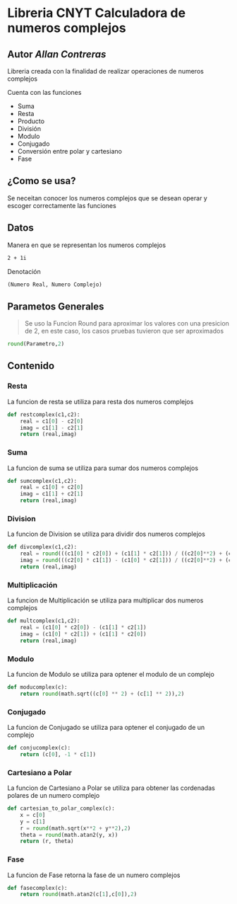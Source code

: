 # Libreria CNYT Calculadora de numeros complejos

## Autor ***Allan Contreras***

Libreria creada con la finalidad de realizar operaciones de numeros complejos 

Cuenta con las funciones

- Suma
- Resta
- Producto
- División
- Modulo
- Conjugado
- Conversión entre polar y cartesiano
- Fase

## ¿Como se usa?

Se neceitan conocer los numeros complejos que se desean operar y escoger correctamente las funciones

## Datos

Manera en que se representan los numeros complejos

``` txt
2 + 1i
```

Denotación

``` txt
(Numero Real, Numero Complejo)
```

## Parametos Generales

>Se uso la Funcion Round para aproximar los valores con una presicion de 2, en este caso, los casos pruebas tuvieron que ser aproximados

```Python
round(Parametro,2)
```

## Contenido

### Resta

La funcion de resta se utiliza para resta dos numeros complejos

``` Python
def restcomplex(c1,c2):
    real = c1[0] - c2[0]
    imag = c1[1] - c2[1]
    return (real,imag)

```


### Suma

La funcion de suma se utiliza para sumar dos numeros complejos

``` Python
def sumcomplex(c1,c2):
    real = c1[0] + c2[0]
    imag = c1[1] + c2[1]
    return (real,imag)

```


### Division

La funcion de Division se utiliza para dividir dos numeros complejos

``` Python
def divcomplex(c1,c2):
    real = round(((c1[0] * c2[0]) + (c1[1] * c2[1])) / ((c2[0]**2) + (c2[1]**2)),2)
    imag = round(((c2[0] * c1[1]) - (c1[0] * c2[1])) / ((c2[0]**2) + (c2[1]**2)),2)
    return (real,imag)
```


### Multiplicación

La funcion de Multiplicación se utiliza para multiplicar dos numeros complejos

``` Python
def multcomplex(c1,c2):
    real = (c1[0] * c2[0]) - (c1[1] * c2[1])
    imag = (c1[0] * c2[1]) + (c1[1] * c2[0])
    return (real,imag)

```


### Modulo

La funcion de Modulo se utiliza para optener el modulo de un complejo

``` Python
def moducomplex(c):
    return round(math.sqrt((c[0] ** 2) + (c[1] ** 2)),2)
```

### Conjugado

La funcion de Conjugado se utiliza para optener el conjugado de un complejo

``` Python
def conjucomplex(c):
    return (c[0], -1 * c[1])
```

### Cartesiano a Polar

La funcion de Cartesiano a Polar se utiliza para obtener las cordenadas polares de un numero complejo

``` Python
def cartesian_to_polar_complex(c):
    x = c[0]
    y = c[1]
    r = round(math.sqrt(x**2 + y**2),2)
    theta = round(math.atan2(y, x))
    return (r, theta)

```

### Fase

La funcion de Fase retorna la fase de un numero complejos

``` Python
def fasecomplex(c):
    return round(math.atan2(c[1],c[0]),2)
```